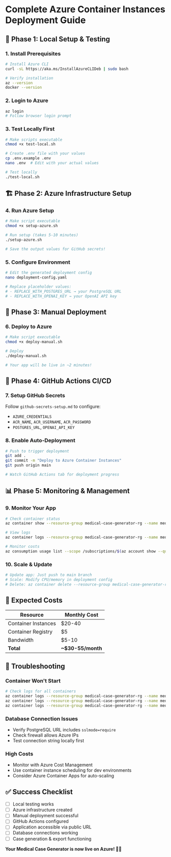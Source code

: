 # Complete Azure Container Instances Deployment Guide

## 🚀 Phase 1: Local Setup & Testing

### 1. Install Prerequisites
```bash
# Install Azure CLI
curl -sL https://aka.ms/InstallAzureCLIDeb | sudo bash

# Verify installation
az --version
docker --version
```

### 2. Login to Azure
```bash
az login
# Follow browser login prompt
```

### 3. Test Locally First
```bash
# Make scripts executable
chmod +x test-local.sh

# Create .env file with your values
cp .env.example .env
nano .env  # Edit with your actual values

# Test locally
./test-local.sh
```

## 🏗️ Phase 2: Azure Infrastructure Setup

### 4. Run Azure Setup
```bash
# Make script executable
chmod +x setup-azure.sh

# Run setup (takes 5-10 minutes)
./setup-azure.sh

# Save the output values for GitHub secrets!
```

### 5. Configure Environment
```bash
# Edit the generated deployment config
nano deployment-config.yaml

# Replace placeholder values:
# - REPLACE_WITH_POSTGRES_URL → your PostgreSQL URL
# - REPLACE_WITH_OPENAI_KEY → your OpenAI API key
```

## 🚀 Phase 3: Manual Deployment

### 6. Deploy to Azure
```bash
# Make script executable  
chmod +x deploy-manual.sh

# Deploy
./deploy-manual.sh

# Your app will be live in ~2 minutes!
```

## 🔄 Phase 4: GitHub Actions CI/CD

### 7. Setup GitHub Secrets
Follow `github-secrets-setup.md` to configure:
- `AZURE_CREDENTIALS`
- `ACR_NAME`, `ACR_USERNAME`, `ACR_PASSWORD`
- `POSTGRES_URL`, `OPENAI_API_KEY`

### 8. Enable Auto-Deployment
```bash
# Push to trigger deployment
git add .
git commit -m "Deploy to Azure Container Instances"
git push origin main

# Watch GitHub Actions tab for deployment progress
```

## 📊 Phase 5: Monitoring & Management

### 9. Monitor Your App
```bash
# Check container status
az container show --resource-group medical-case-generator-rg --name medical-case-generator

# View logs
az container logs --resource-group medical-case-generator-rg --name medical-case-generator --container-name backend

# Monitor costs
az consumption usage list --scope /subscriptions/$(az account show --query id --output tsv)/resourceGroups/medical-case-generator-rg
```

### 10. Scale & Update
```bash
# Update app: Just push to main branch
# Scale: Modify CPU/memory in deployment config
# Delete: az container delete --resource-group medical-case-generator-rg --name medical-case-generator --yes
```

## 🎯 Expected Costs

| Resource | Monthly Cost |
|----------|--------------|
| Container Instances | $20-40 |
| Container Registry | $5 |
| Bandwidth | $5-10 |
| **Total** | **~$30-55/month** |

## 🔧 Troubleshooting

### Container Won't Start
```bash
# Check logs for all containers
az container logs --resource-group medical-case-generator-rg --name medical-case-generator --container-name backend
az container logs --resource-group medical-case-generator-rg --name medical-case-generator --container-name frontend
az container logs --resource-group medical-case-generator-rg --name medical-case-generator --container-name redis
```

### Database Connection Issues
- Verify PostgreSQL URL includes `sslmode=require`
- Check firewall allows Azure IPs
- Test connection string locally first

### High Costs
- Monitor with Azure Cost Management
- Use container instance scheduling for dev environments
- Consider Azure Container Apps for auto-scaling

## ✅ Success Checklist

- [ ] Local testing works
- [ ] Azure infrastructure created
- [ ] Manual deployment successful
- [ ] GitHub Actions configured
- [ ] Application accessible via public URL
- [ ] Database connections working
- [ ] Case generation & export functioning

**Your Medical Case Generator is now live on Azure! 🏥✨**